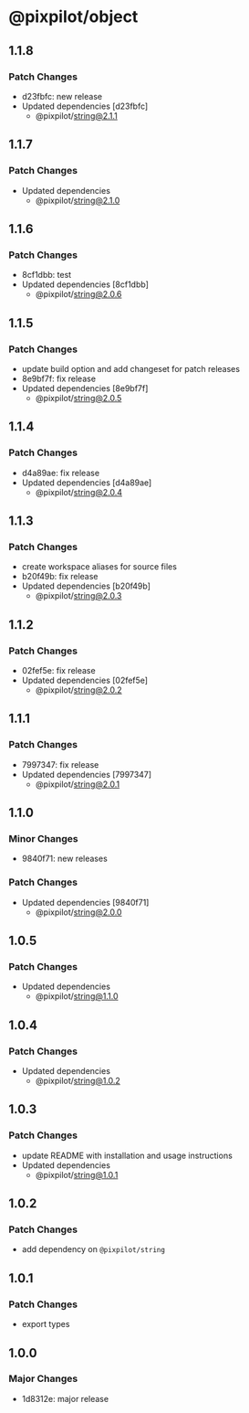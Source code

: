 # @pixpilot/object

## 1.1.8

### Patch Changes

- d23fbfc: new release
- Updated dependencies [d23fbfc]
  - @pixpilot/string@2.1.1

## 1.1.7

### Patch Changes

- Updated dependencies
  - @pixpilot/string@2.1.0

## 1.1.6

### Patch Changes

- 8cf1dbb: test
- Updated dependencies [8cf1dbb]
  - @pixpilot/string@2.0.6

## 1.1.5

### Patch Changes

- update build option and add changeset for patch releases
- 8e9bf7f: fix release
- Updated dependencies [8e9bf7f]
  - @pixpilot/string@2.0.5

## 1.1.4

### Patch Changes

- d4a89ae: fix release
- Updated dependencies [d4a89ae]
  - @pixpilot/string@2.0.4

## 1.1.3

### Patch Changes

- create workspace aliases for source files
- b20f49b: fix release
- Updated dependencies [b20f49b]
  - @pixpilot/string@2.0.3

## 1.1.2

### Patch Changes

- 02fef5e: fix release
- Updated dependencies [02fef5e]
  - @pixpilot/string@2.0.2

## 1.1.1

### Patch Changes

- 7997347: fix release
- Updated dependencies [7997347]
  - @pixpilot/string@2.0.1

## 1.1.0

### Minor Changes

- 9840f71: new releases

### Patch Changes

- Updated dependencies [9840f71]
  - @pixpilot/string@2.0.0

## 1.0.5

### Patch Changes

- Updated dependencies
  - @pixpilot/string@1.1.0

## 1.0.4

### Patch Changes

- Updated dependencies
  - @pixpilot/string@1.0.2

## 1.0.3

### Patch Changes

- update README with installation and usage instructions
- Updated dependencies
  - @pixpilot/string@1.0.1

## 1.0.2

### Patch Changes

- add dependency on `@pixpilot/string`

## 1.0.1

### Patch Changes

- export types

## 1.0.0

### Major Changes

- 1d8312e: major release
